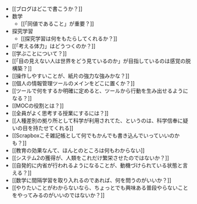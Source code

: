 - [[ブログはどこで書こうか？]]
- 数学
	- [[「同値であること」が重要？]]
- 探究学習
	- [[探究学習は何をもたらしてくれるか？]]
- [[「考える体力」はどうつくのか？]]
- [[学ぶことについて？]]
- [[「目の見えない人は世界をどう見ているのか」が目指しているのは感覚の脱構築？]]
- [[操作しやすいことが、紙片の強力な強みかな？]]
- [[個人の情報管理ツールのメインをどこに置くか？]]
- [[ツールで何をするか明確に定めると、ツールから行動を生み出せるようになる？]]
- [[MOCの役割とは？]]
- [[全員がよく思考する授業にするには？]]
- [[人種差別の拠り所として科学が利用されてた、というのは、科学信奉に疑いの目を持たせてくれる]]
- [[Scrapboxこそ雑記帳として何でもかんでも書き込んでいっていいのかも？]]
- [[教育の効果なんて、ほんとのところは何もわからない]]
- [[システム2の獲得が、人類をこれだけ繁栄させたのではないか？]]
- [[自発的に内省が行われるようになることが、動機づけられている状態と言える？]]
- [[数学に間隔学習を取り入れるのであれば、何を問うのがいいか？]]
- [[やりたいことがわからないなら、ちょっとでも興味ある普段やらないことをやってみるのがいいのではないか？]]